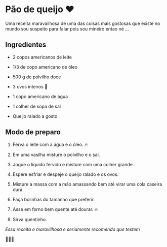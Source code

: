 # Pão de queijo :heart:

Uma receita maravailhosa de uma das coisas mais gostosas que existe no mundo
sou suspeito para falar pois sou mineiro entao né ...


## Ingredientes

* 2 copos americanos de leite

* 1/3 de copo americano de óleo

* 500 g de polvilho doce

* 3 ovos inteiros :chicken:

* 1 copo americano de água

* 1 colher de sopa de sal

* Queijo ralado a gosto


## Modo de preparo

1. Ferva o leite com a água e o óleo. :fire:

1. Em uma vasilha misture o polvilho e o sal.

1. Jogue o liquido fervido e misture com uma colher grande.

1. Espere esfriar e despeje o queijo ralado e os ovos.

1. Misture a massa com a mão amassando bem até virar uma cola caseira dura.

1. Faça bolinhas do tamanho que preferir.

1. Asse em forno bem quente até dourar. :fire:

1. Sirva quentinho.


*Essa receita e maravilhosa e seriamente recomendo que testem*

:clap::sunglasses::clap: